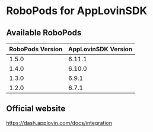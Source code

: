 # RoboPods for AppLovinSDK

## Available RoboPods

| RoboPods Version  | AppLovinSDK Version  |
|-------------------|-------------------|
| 1.5.0             | 6.11.1            |
| 1.4.0             | 6.10.0            |
| 1.3.0             | 6.9.1             |
| 1.2.0             | 6.7.1             |

## Official website
https://dash.applovin.com/docs/integration
